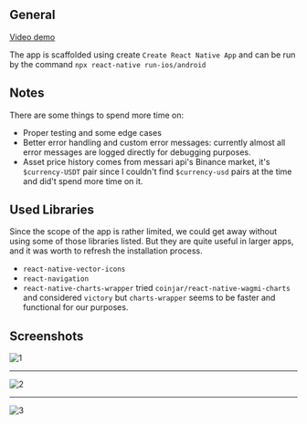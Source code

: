 ## General

[Video demo](https://www.youtube.com/watch?v=aNg5kDxL6mU)

The app is scaffolded using create `Create React Native App` and can be run
by the command `npx react-native run-ios/android`

## Notes

There are some things to spend more time on:

- Proper testing and some edge cases
- Better error handling and custom error messages: currently almost all error messages are logged directly for debugging purposes.
- Asset price history comes from messari api's Binance market, it's `$currency-USDT` pair since I couldn't find `$currency-usd` pairs at the time and did't spend more time on it.

## Used Libraries

Since the scope of the app is rather limited, we could get away without using some of those libraries listed. But they are quite useful in larger apps, and it was worth to refresh the installation process.

- `react-native-vector-icons`
- `react-navigation`
- `react-native-charts-wrapper` tried `coinjar/react-native-wagmi-charts` and considered `victory`
  but `charts-wrapper` seems to be faster and functional for our purposes.

## Screenshots

![1](https://i.ibb.co/dJBKTZm/1.png)

---

![2](https://i.ibb.co/fvck9sH/2.png)

---

![3](https://i.ibb.co/7RRQFz0/3.png)
